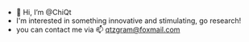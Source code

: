 - 👋 Hi, I’m @ChiQt
- I'm interested in something innovative and stimulating, go research!
- you can contact me via 📫 qtzgram@foxmail.com

<!---
ChiQt/ChiQt is a ✨ special ✨ repository because its `README.md` (this file) appears on your GitHub profile.
You can click the Preview link to take a look at your changes.
--->
